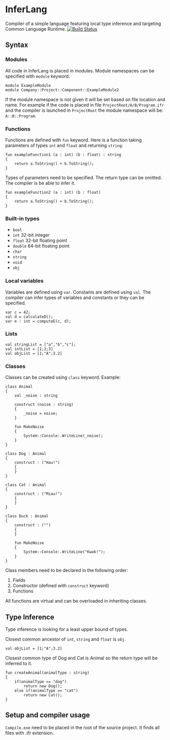 # InferLang
Compiler of a simple language featuring local type inference and targeting Common Language Runtime.
[![Build Status](https://travis-ci.org/karoletrych/compiler.svg?branch=master)](https://travis-ci.org/karoletrych/compiler)
## Syntax
### Modules
All code in InferLang is placed in modules.
Module namespaces can be specified with ``module`` keyword.

    module ExampleModule
    module Company::Project::Component::ExampleModule2

If the module namespace is not given it will be set based on file location and name.
For example if the code is placed in file `ProjectRoot/A/B/Program.ifr` and the compiler is launched in `ProjectRoot` the module namespace will be: `A::B::Program`.



### Functions
Functions are defined with ``fun`` keyword.
Here is a function taking parameters of types ``int`` and ``float`` and returning ``string``:

    fun exampleFunction1 (a : int) (b : float) : string
    {
        return a.ToString() + b.ToString();
    }
Types of parameters need to be specified.
The return type can be omitted. The compiler is be able to infer it.

    fun exampleFunction2 (a : int) (b : float)
    {
        return a.ToString() + b.ToString();
    }
### Built-in types
* ``bool`` 
* ``int`` 32-bit integer
* ``float`` 32-bit floating point
* ``double`` 64-bit floating point
* ``char`` 
* ``string`` 
* ``void`` 
* ``obj`` 

### Local variables
Variables are defined using ``var``. Constants are defined using ``val``. 
The compiler can infer types of variables and constants or they can be specified.

    var c = 42;
    val d = calculateD();
    var e : int = computeE(c, d);
### Lists
    val stringList = ["a","b","c"];
    val intList = [1;2;3]
    val objList = [1;"A";3.2]
### Classes

Classes can be created using ``class`` keyword. Example:

    class Animal 
    {
        val _noise : string

        construct (noise : string)
        {
            _noise = noise;
        }

        fun MakeNoise
        {
            System::Console:.WriteLine(_noise);
        }
    }

    class Dog : Animal
    {
        construct : ("Hau!")
        {
        }
    }

    class Cat : Animal
    {
        construct : ("Miau!")
        {
        }
    }

    class Duck : Animal
    {
        construct : ("")
        {
        }

        fun MakeNoise
        {
            System::Console:.WriteLine("Kwak!");
        }
    }

Class members need to be declared in the following order:

1. Fields
2. Constructor (defined with ``construct`` keyword)
3. Functions

All functions are virtual and can be overloaded in inheriting classes.


## Type Inference
Type inference is looking for a least upper bound of types.

Closest common ancestor of ``int``, ``string`` and ``float`` is ``obj``.

    val objList = [1;"A";3.2]

Closest common type of Dog and Cat is Animal so the return type will be inferred to it.

    fun createAnimal(animalType : string)
    {
        if(animalType == "dog")
            return new Dog();
        else if(animalType == "cat")
            return new Cat();
    }

## Setup and compiler usage
``Compile.exe`` need to be placed in the root of the source project. It finds all files with .ifr extension.
